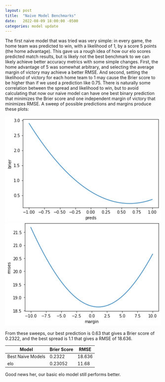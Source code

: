 ```yaml
---
layout: post
title:  "Naive Model Benchmarks"
date:   2022-08-09 18:00:00 -0500
categories: model update
---
```


The first naive model that was tried was very simple: in every game, the home team was predicted to win, with a likelihood of 1, by a score 5 points (the home advantage). This gave us a rough idea of how our elo scores predicted match results, but is likely not the best benchmark to we can likely achieve better accuracy metrics with some simple changes. First, the home advantage of 5 was somewhat arbitrary, and selecting the average margin of victory may achieve a better RMSE. And second, setting the likelihood of victory for each home team to 1 may cause the Brier score to be higher than if we used a prediction like 0.75. There is naturally some correlation between the spread and likelihood to win, but to avoid calculating that now our naive model can have one best binary prediction that minimizes the Brier score and one independent margin of victory that minimizes RMSE. A sweep of possible predictions and margins produce these plots:

![Brier by Prediction](/docs/assets/brier_by_spread.png)
![Spread by Margin](/docs/assets/rmse_by_margin.png)


From these sweeps, our best prediction is 0.63 that gives a Brier score of 0.2322, and the best spread is 1.1 that gives a RMSE of 18.636.


| Model | Brier Score | RMSE|
|-----|------|-----|
|Best Naive Models| 0.2322 | 18.636 |
|elo | 0.23052 | 11.68 |

Good news her, our basic elo model still performs better.